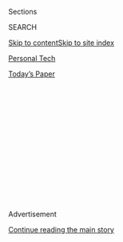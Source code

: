 <div id="app">

<div>

<div>

<div>

<div class="NYTAppHideMasthead css-1q2w90k e1suatyy0">

<div class="section css-ui9rw0 e1suatyy2">

<div class="css-eph4ug er09x8g0">

<div class="css-6n7j50">

</div>

<span class="css-1dv1kvn">Sections</span>

<div class="css-10488qs">

<span class="css-1dv1kvn">SEARCH</span>

</div>

[Skip to content](#site-content)[Skip to site index](#site-index)

</div>

<div id="masthead-section-label" class="css-1wr3we4 eaxe0e00">

[Personal
Tech](https://www.nytimes.com/section/technology/personaltech)

</div>

<div class="css-10698na e1huz5gh0">

</div>

</div>

<div id="masthead-bar-one" class="section hasLinks css-15hmgas e1csuq9d3">

<div class="css-uqyvli e1csuq9d0">

</div>

<div class="css-1uqjmks e1csuq9d1">

</div>

<div class="css-9e9ivx">

[](https://myaccount.nytimes.com/auth/login?response_type=cookie&client_id=vi)

</div>

<div class="css-1bvtpon e1csuq9d2">

[Today’s
Paper](https://www.nytimes.com/section/todayspaper)

</div>

</div>

</div>

</div>

<div data-aria-hidden="false">

<div id="site-content" data-role="main">

<div>

<div class="css-1aor85t" style="opacity:0.000000001;z-index:-1;visibility:hidden">

<div class="css-1hqnpie">

<div class="css-epjblv">

<span class="css-17xtcya">[Personal
Tech](/section/technology/personaltech)</span><span class="css-x15j1o">|</span><span class="css-fwqvlz">How
to Fight Against Big Tech’s
Power</span>

</div>

<div class="css-k008qs">

<div class="css-1iwv8en">

<span class="css-18z7m18"></span>

<div>

</div>

</div>

<span class="css-1n6z4y">https://nyti.ms/3jQDGah</span>

<div class="css-1705lsu">

<div class="css-4xjgmj">

<div class="css-4skfbu" data-role="toolbar" data-aria-label="Social Media Share buttons, Save button, and Comments Panel with current comment count" data-testid="share-tools">

  - 
  - 
  - 
  - 
    
    <div class="css-6n7j50">
    
    </div>

  - 
  - 

</div>

</div>

</div>

</div>

</div>

</div>

<div id="NYT_TOP_BANNER_REGION" class="css-13pd83m">

</div>

<div id="top-wrapper" class="css-1sy8kpn">

<div id="top-slug" class="css-l9onyx">

Advertisement

</div>

[Continue reading the main
story](#after-top)

<div class="ad top-wrapper" style="text-align:center;height:100%;display:block;min-height:250px">

<div id="top" class="place-ad" data-position="top" data-size-key="top">

</div>

</div>

<div id="after-top">

</div>

</div>

<div>

<div id="sponsor-wrapper" class="css-1hyfx7x">

<div id="sponsor-slug" class="css-19vbshk">

Supported by

</div>

[Continue reading the main
story](#after-sponsor)

<div id="sponsor" class="ad sponsor-wrapper" style="text-align:center;height:100%;display:block">

</div>

<div id="after-sponsor">

</div>

</div>

<div class="css-186x18t">

tech fix

</div>

<div class="css-1vkm6nb ehdk2mb0">

# How to Fight Against Big Tech’s Power

</div>

We are beholden to a few Big Tech overlords for much of our digital
lives. We can be more conscientious about
it.

<div class="css-79elbk" data-testid="photoviewer-wrapper">

<div class="css-z3e15g" data-testid="photoviewer-wrapper-hidden">

</div>

<div class="css-1a48zt4 ehw59r15" data-testid="photoviewer-children">

![<span class="css-cnj6d5 e1z0qqy90" itemprop="copyrightHolder"><span class="css-1ly73wi e1tej78p0">Credit...</span><span><span>Glenn
Harvey</span></span></span>](https://static01.nyt.com/images/2020/07/30/business/29Techfix-illo/30Techfix-illo-articleLarge.gif?quality=75&auto=webp&disable=upscale)

</div>

</div>

<div class="css-18e8msd">

<div class="css-vp77d3 epjyd6m0">

<div class="css-hus3qt ey68jwv0" data-aria-hidden="true">

[![Brian X.
Chen](https://static01.nyt.com/images/2018/02/16/multimedia/author-brian-x-chen/author-brian-x-chen-thumbLarge.jpg
"Brian X. Chen")](https://www.nytimes.com/by/brian-x-chen)

</div>

<div class="css-1baulvz">

By [<span class="css-1baulvz last-byline" itemprop="name">Brian X.
Chen</span>](https://www.nytimes.com/by/brian-x-chen)

</div>

</div>

  - 
    
    <div class="css-ld3wwf e16638kd2">
    
    July 29,
    2020
    
    </div>

  - 
    
    <div class="css-4xjgmj">
    
    <div class="css-d8bdto" data-role="toolbar" data-aria-label="Social Media Share buttons, Save button, and Comments Panel with current comment count" data-testid="share-tools">
    
      - 
      - 
      - 
      - 
        
        <div class="css-6n7j50">
        
        </div>
    
      - 
      - 
    
    </div>
    
    </div>

</div>

</div>

<div class="section meteredContent css-1r7ky0e" name="articleBody" itemprop="articleBody">

<div class="css-1fanzo5 StoryBodyCompanionColumn">

<div class="css-53u6y8">

In the morning, you check email. At noon, you browse social media and
message friends. In the evening, you listen to music while shopping
online. Around bedtime, you curl up with an e-book.

</div>

</div>

<div>

</div>

<div class="css-1fanzo5 StoryBodyCompanionColumn">

<div class="css-53u6y8">

For all of those activities, you probably used a product made or sold by
Google, Amazon, Apple or Facebook. There’s no simple way to avoid those
Big Four. Even if you subscribed to Spotify, you would probably still be
using a Google Android phone, an Amazon speaker or an Apple iPhone to
stream the music. Even if you deleted Facebook, you might still be using
the Facebook-owned Instagram or WhatsApp.

Being beholden to a small set of companies that touch every corner of
our digital lives is precisely why lawmakers have summoned the chief
executives of [Amazon, Google, Facebook and Apple to testify in an
antitrust
hearing](https://www.nytimes.com/2020/07/28/technology/amazon-apple-facebook-google-antitrust-hearing.html)
on Wednesday. Expect the tech titans to be grilled over whether their
companies have become so powerful and far-reaching that they harm rivals
and all of us, too.

</div>

</div>

<div class="css-1fanzo5 StoryBodyCompanionColumn">

<div class="css-53u6y8">

So what can we do if we want to break out of the stranglehold of Big
Tech?

At first glance, there may not seem like much we can do to escape. “It’s
not like you can start shopping at local bookstores and put Amazon out
of business,” said Jason Fried, the founder of Basecamp, a Chicago-based
company that offers productivity apps.

But the more I thought about this, the more I realized that there were
some steps that we could take to better support tech’s little guys, too.
We would do ourselves and smaller businesses a favor by staying informed
on alternatives, for one. We could change our consumption patterns so
that we were not just buying new products from the tech giants. And we
could show our support for indie developers who make the apps we love.

As Mr. Fried put it, “We can do things to change our own conscience.”
Here’s how.

## When possible, find alternatives

Step One to becoming a more conscientious consumer is doing some
research.

While Google Chrome may be the most popular web browser, there are
alternatives that collect less data about us. And while all of our
friends are on Facebook, there are also smaller apps or methods we can
use to stay connected with them. The key is to read news sites and tech
blogs to learn about options.

“You have to read and be informed,” said Don Heider, chief executive of
the Markkula Center for Applied Ethics at Santa Clara University.
“Otherwise, you’re not going to have a clue of where to go and what to
pick and what the impact is.”

</div>

</div>

<div class="css-1fanzo5 StoryBodyCompanionColumn">

<div class="css-53u6y8">

Mr. Heider pointed to a few examples: Instead of Google Chrome, people
can download great browsers, including
[DuckDuckGo](https://www.nytimes.com/2019/07/15/technology/duckduckgo-private-search.html),
[Brave](https://brave.com/) and [Opera](https://www.opera.com/), which
focus on stronger privacy and security protections. Instead of Facebook,
we can tell our friends to hang out with us on social media apps like
[Vero](https://vero.co/) and [Mastodon](https://joinmastodon.org/),
which are both ad-free, he said.

The same goes for Amazon. Instead of ordering paper towels and hand
sanitizer on Amazon, consider picking up those items at a local store.
Instead of ordering a new dog collar on Amazon, consider buying a
custom-made one from an independent merchant on Etsy.

Mr. Fried says he rarely shops on Amazon, takes cabs instead of Ubers
and finds books via [IndieBound](https://www.indiebound.org/), a
resource for buying titles from local bookstores. “When the default is
just Amazon, Amazon, Amazon, you’re just feeding the flame,” he said.

## Why buy new? Buy used

Speaking of alternatives, there’s a different way to buy tech hardware
altogether: Purchase gadgets used or refurbished.

When you buy a new phone or computer, your dollars go directly to the
tech giants who created the products. But when you buy used, you are
supporting a broader community of small businesses that repair and
resell equipment.

Many of us generally shy away from used electronics because we fear the
products may be in shoddy condition. The reality is that resellers work
with technicians who restore products to their former glory before
putting them up on sale — and the gadgets are often backed by a
warranty. [Reputable vendors of used
goods](https://www.nytimes.com/2016/04/28/technology/personaltech/taking-the-stigma-out-of-buying-usedelectronics.html)
include GameStop and Gazelle.

Buying used also contributes to a broader mission: the so-called [right
to repair movement](https://www.ifixit.com/Right-to-Repair/Intro).

Unlike car mechanics, small electronics repair shops have limited access
to the parts and instructions that they need to service our smartphones,
tablets and computers. Public advocacy groups and the repair community
have [pushed to pass
legislation](https://uspirg.org/blogs/blog/usp/right-repair-wraps-big-year)
that would require electronics manufacturers to share all of the
components and information needed to fix our gadgets.

</div>

</div>

<div class="css-1fanzo5 StoryBodyCompanionColumn">

<div class="css-53u6y8">

If more people opt to buy used or refurbished goods, that will show that
there is demand for repaired products. That, in turn, puts pressure on
manufacturers to make repair more accessible to independent technicians
and consumers, said Carole Mars, the director of technical development
and innovation at the[Sustainability
Consortium](https://www.sustainabilityconsortium.org/), which studies
the sustainability of consumer goods.

“It comes down to accepting refurbished and demanding refurbished,” Dr.
Mars said. “That will lead you to ask, ‘Why can’t I get this product
used or fixed?’ It’s because the company locked it down.”

So try to make this a habit: Whenever you are shopping for an electronic
online, check if there is a used or refurbished option. If there is one
in good condition, go for it and save some bucks.

## Support indie developers

A lot of what we do with our devices is made possible by smaller
companies that produce our apps and games. One way to show our support
to David rather than Goliath is to have some patience and empathy for
the indie developers.

People often get frustrated when an app or game they love gets a big
software update and charges another $3 to $10 for the new version, for
example. Try not to get irritated — these are small outfits trying to
survive, not big corporations trying to milk you — and be willing to
pay. It’s the same amount of money as a cup of coffee or a sandwich, and
you’re polishing a piece of software that you love.

“If you can pay for software that you like,” said Brianna Wu, a game
developer, “you probably have an ethical responsibility to do so in the
same way that you’d have the ethical responsibility to tip a waitress.
The reality is that most of the time when you play an indie video game,
that group of people have bet their entire company’s future on you
paying for it.”

Keep in mind also that small app developers lack the huge marketing
budgets of our tech overlords. They rely largely on all of us to do
grass-roots marketing in the form of written reviews or word of mouth,
said David Barnard, founder of the app studio Contrast. So when you love
an app, tell your friends about it.

</div>

</div>

<div class="css-1fanzo5 StoryBodyCompanionColumn">

<div class="css-53u6y8">

I’ll close with an example: My favorite piece of indie software for the
Mac is Fantastical, a calendar app, which does a better, more reliable
job organizing my online calendars than Apple’s calendar app.

It was an expensive calendar app — $50 — but it’s kept me punctual,
which makes it worth every penny.

</div>

</div>

<div>

</div>

</div>

<div>

</div>

<div>

</div>

<div>

</div>

<div>

<div id="bottom-wrapper" class="css-1ede5it">

<div id="bottom-slug" class="css-l9onyx">

Advertisement

</div>

[Continue reading the main
story](#after-bottom)

<div id="bottom" class="ad bottom-wrapper" style="text-align:center;height:100%;display:block;min-height:90px">

</div>

<div id="after-bottom">

</div>

</div>

</div>

</div>

</div>

## Site Index

<div>

</div>

## Site Information Navigation

  - [© <span>2020</span> <span>The New York Times
    Company</span>](https://help.nytimes.com/hc/en-us/articles/115014792127-Copyright-notice)

<!-- end list -->

  - [NYTCo](https://www.nytco.com/)
  - [Contact
    Us](https://help.nytimes.com/hc/en-us/articles/115015385887-Contact-Us)
  - [Work with us](https://www.nytco.com/careers/)
  - [Advertise](https://nytmediakit.com/)
  - [T Brand Studio](http://www.tbrandstudio.com/)
  - [Your Ad
    Choices](https://www.nytimes.com/privacy/cookie-policy#how-do-i-manage-trackers)
  - [Privacy](https://www.nytimes.com/privacy)
  - [Terms of
    Service](https://help.nytimes.com/hc/en-us/articles/115014893428-Terms-of-service)
  - [Terms of
    Sale](https://help.nytimes.com/hc/en-us/articles/115014893968-Terms-of-sale)
  - [Site
    Map](https://spiderbites.nytimes.com)
  - [Help](https://help.nytimes.com/hc/en-us)
  - [Subscriptions](https://www.nytimes.com/subscription?campaignId=37WXW)

</div>

</div>

</div>

</div>
